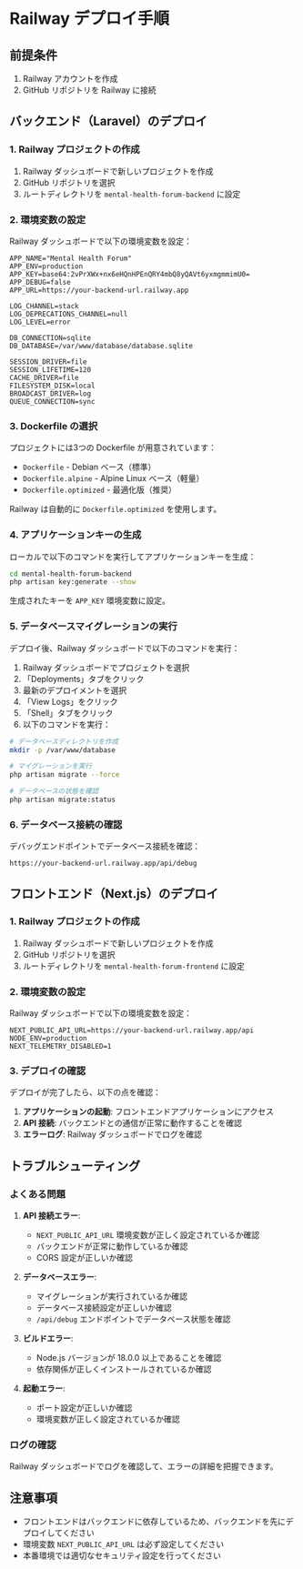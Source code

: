 # Railway デプロイ手順

## 前提条件

1. Railway アカウントを作成
2. GitHub リポジトリを Railway に接続

## バックエンド（Laravel）のデプロイ

### 1. Railway プロジェクトの作成

1. Railway ダッシュボードで新しいプロジェクトを作成
2. GitHub リポジトリを選択
3. ルートディレクトリを `mental-health-forum-backend` に設定

### 2. 環境変数の設定

Railway ダッシュボードで以下の環境変数を設定：

```
APP_NAME="Mental Health Forum"
APP_ENV=production
APP_KEY=base64:2vPrXWx+nx6eHQnHPEnQRY4mbQ8yQAVt6yxmgmmimU0=
APP_DEBUG=false
APP_URL=https://your-backend-url.railway.app

LOG_CHANNEL=stack
LOG_DEPRECATIONS_CHANNEL=null
LOG_LEVEL=error

DB_CONNECTION=sqlite
DB_DATABASE=/var/www/database/database.sqlite

SESSION_DRIVER=file
SESSION_LIFETIME=120
CACHE_DRIVER=file
FILESYSTEM_DISK=local
BROADCAST_DRIVER=log
QUEUE_CONNECTION=sync
```

### 3. Dockerfile の選択

プロジェクトには3つの Dockerfile が用意されています：

- `Dockerfile` - Debian ベース（標準）
- `Dockerfile.alpine` - Alpine Linux ベース（軽量）
- `Dockerfile.optimized` - 最適化版（推奨）

Railway は自動的に `Dockerfile.optimized` を使用します。

### 4. アプリケーションキーの生成

ローカルで以下のコマンドを実行してアプリケーションキーを生成：

```bash
cd mental-health-forum-backend
php artisan key:generate --show
```

生成されたキーを `APP_KEY` 環境変数に設定。

### 5. データベースマイグレーションの実行

デプロイ後、Railway ダッシュボードで以下のコマンドを実行：

1. Railway ダッシュボードでプロジェクトを選択
2. 「Deployments」タブをクリック
3. 最新のデプロイメントを選択
4. 「View Logs」をクリック
5. 「Shell」タブをクリック
6. 以下のコマンドを実行：

```bash
# データベースディレクトリを作成
mkdir -p /var/www/database

# マイグレーションを実行
php artisan migrate --force

# データベースの状態を確認
php artisan migrate:status
```

### 6. データベース接続の確認

デバッグエンドポイントでデータベース接続を確認：

```
https://your-backend-url.railway.app/api/debug
```

## フロントエンド（Next.js）のデプロイ

### 1. Railway プロジェクトの作成

1. Railway ダッシュボードで新しいプロジェクトを作成
2. GitHub リポジトリを選択
3. ルートディレクトリを `mental-health-forum-frontend` に設定

### 2. 環境変数の設定

Railway ダッシュボードで以下の環境変数を設定：

```
NEXT_PUBLIC_API_URL=https://your-backend-url.railway.app/api
NODE_ENV=production
NEXT_TELEMETRY_DISABLED=1
```

### 3. デプロイの確認

デプロイが完了したら、以下の点を確認：

1. **アプリケーションの起動**: フロントエンドアプリケーションにアクセス
2. **API 接続**: バックエンドとの通信が正常に動作することを確認
3. **エラーログ**: Railway ダッシュボードでログを確認

## トラブルシューティング

### よくある問題

1. **API 接続エラー**:
   - `NEXT_PUBLIC_API_URL` 環境変数が正しく設定されているか確認
   - バックエンドが正常に動作しているか確認
   - CORS 設定が正しいか確認

2. **データベースエラー**:
   - マイグレーションが実行されているか確認
   - データベース接続設定が正しいか確認
   - `/api/debug` エンドポイントでデータベース状態を確認

3. **ビルドエラー**:
   - Node.js バージョンが 18.0.0 以上であることを確認
   - 依存関係が正しくインストールされているか確認

4. **起動エラー**:
   - ポート設定が正しいか確認
   - 環境変数が正しく設定されているか確認

### ログの確認

Railway ダッシュボードでログを確認して、エラーの詳細を把握できます。

## 注意事項

- フロントエンドはバックエンドに依存しているため、バックエンドを先にデプロイしてください
- 環境変数 `NEXT_PUBLIC_API_URL` は必ず設定してください
- 本番環境では適切なセキュリティ設定を行ってください 